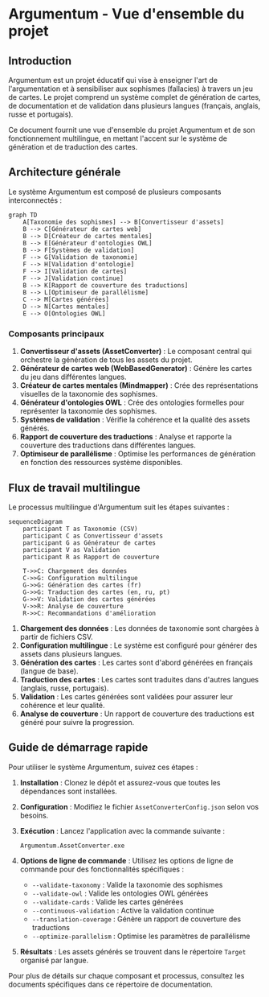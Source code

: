 # Argumentum - Vue d'ensemble du projet

## Introduction

Argumentum est un projet éducatif qui vise à enseigner l'art de l'argumentation et à sensibiliser aux sophismes (fallacies) à travers un jeu de cartes. Le projet comprend un système complet de génération de cartes, de documentation et de validation dans plusieurs langues (français, anglais, russe et portugais).

Ce document fournit une vue d'ensemble du projet Argumentum et de son fonctionnement multilingue, en mettant l'accent sur le système de génération et de traduction des cartes.

## Architecture générale

Le système Argumentum est composé de plusieurs composants interconnectés :

```mermaid
graph TD
    A[Taxonomie des sophismes] --> B[Convertisseur d'assets]
    B --> C[Générateur de cartes web]
    B --> D[Créateur de cartes mentales]
    B --> E[Générateur d'ontologies OWL]
    B --> F[Systèmes de validation]
    F --> G[Validation de taxonomie]
    F --> H[Validation d'ontologie]
    F --> I[Validation de cartes]
    F --> J[Validation continue]
    B --> K[Rapport de couverture des traductions]
    B --> L[Optimiseur de parallélisme]
    C --> M[Cartes générées]
    D --> N[Cartes mentales]
    E --> O[Ontologies OWL]
```

### Composants principaux

1. **Convertisseur d'assets (AssetConverter)** : Le composant central qui orchestre la génération de tous les assets du projet.
2. **Générateur de cartes web (WebBasedGenerator)** : Génère les cartes du jeu dans différentes langues.
3. **Créateur de cartes mentales (Mindmapper)** : Crée des représentations visuelles de la taxonomie des sophismes.
4. **Générateur d'ontologies OWL** : Crée des ontologies formelles pour représenter la taxonomie des sophismes.
5. **Systèmes de validation** : Vérifie la cohérence et la qualité des assets générés.
6. **Rapport de couverture des traductions** : Analyse et rapporte la couverture des traductions dans différentes langues.
7. **Optimiseur de parallélisme** : Optimise les performances de génération en fonction des ressources système disponibles.

## Flux de travail multilingue

Le processus multilingue d'Argumentum suit les étapes suivantes :

```mermaid
sequenceDiagram
    participant T as Taxonomie (CSV)
    participant C as Convertisseur d'assets
    participant G as Générateur de cartes
    participant V as Validation
    participant R as Rapport de couverture
    
    T->>C: Chargement des données
    C->>G: Configuration multilingue
    G->>G: Génération des cartes (fr)
    G->>G: Traduction des cartes (en, ru, pt)
    G->>V: Validation des cartes générées
    V->>R: Analyse de couverture
    R->>C: Recommandations d'amélioration
```

1. **Chargement des données** : Les données de taxonomie sont chargées à partir de fichiers CSV.
2. **Configuration multilingue** : Le système est configuré pour générer des assets dans plusieurs langues.
3. **Génération des cartes** : Les cartes sont d'abord générées en français (langue de base).
4. **Traduction des cartes** : Les cartes sont traduites dans d'autres langues (anglais, russe, portugais).
5. **Validation** : Les cartes générées sont validées pour assurer leur cohérence et leur qualité.
6. **Analyse de couverture** : Un rapport de couverture des traductions est généré pour suivre la progression.

## Guide de démarrage rapide

Pour utiliser le système Argumentum, suivez ces étapes :

1. **Installation** : Clonez le dépôt et assurez-vous que toutes les dépendances sont installées.

2. **Configuration** : Modifiez le fichier `AssetConverterConfig.json` selon vos besoins.

3. **Exécution** : Lancez l'application avec la commande suivante :
   ```
   Argumentum.AssetConverter.exe
   ```

4. **Options de ligne de commande** : Utilisez les options de ligne de commande pour des fonctionnalités spécifiques :
   - `--validate-taxonomy` : Valide la taxonomie des sophismes
   - `--validate-owl` : Valide les ontologies OWL générées
   - `--validate-cards` : Valide les cartes générées
   - `--continuous-validation` : Active la validation continue
   - `--translation-coverage` : Génère un rapport de couverture des traductions
   - `--optimize-parallelism` : Optimise les paramètres de parallélisme

5. **Résultats** : Les assets générés se trouvent dans le répertoire `Target` organisé par langue.

Pour plus de détails sur chaque composant et processus, consultez les documents spécifiques dans ce répertoire de documentation.